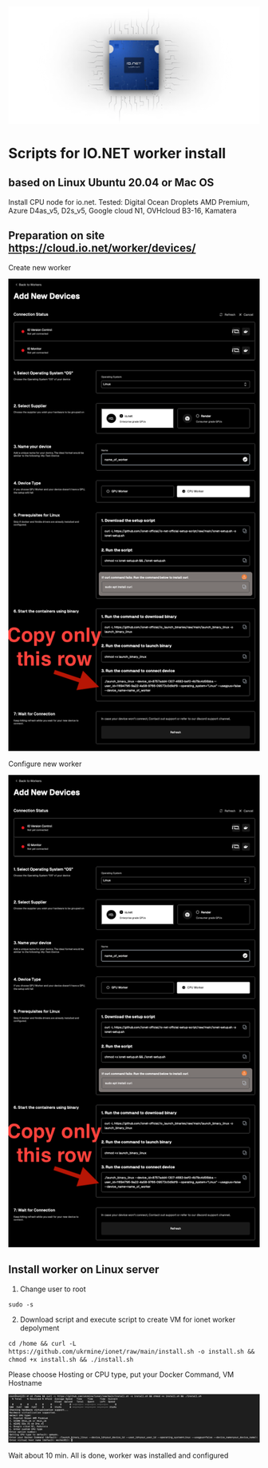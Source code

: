 ![Image alt](https://github.com/ukrmine/ionet/blob/main/pics/mAa0QmH3Nl9IyKqDAZzvuFNZhE0.webp)

# Scripts for IO.NET worker install
## based on Linux Ubuntu 20.04 or Mac OS

Install CPU node for io.net. 
Tested: Digital Ocean Droplets AMD Premium, Azure D4as_v5, D2s_v5, Google cloud N1, OVHcloud B3-16, Kamatera

## Preparation on site https://cloud.io.net/worker/devices/

Create new worker

![Image alt](https://github.com/ukrmine/ionet/blob/main/pics/Configure_worker.png)

Configure new worker

![Image alt](https://github.com/ukrmine/ionet/blob/main/pics/Configure_worker.png)

## Install worker on Linux server

1. Change user to root

<!--sec data-title="OS X и Linux" data-id="OSX_Linux_whoami" data-collapse=true ces-->
```
sudo -s
```
<!--endsec-->

2. Download script and execute script to create VM for ionet worker depolyment

<!--sec data-title="OS X и Linux" data-id="OSX_Linux_whoami" data-collapse=true ces-->
```
cd /home && curl -L https://github.com/ukrmine/ionet/raw/main/install.sh -o install.sh && chmod +x install.sh && ./install.sh
```
<!--endsec-->

Please choose Hosting or CPU type, put your Docker Command, VM Hostname

![Image alt](https://github.com/ukrmine/ionet/blob/main/pics/install.png)
    
Wait about 10 min.
All is done, worker was installed and configured





